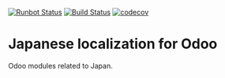 [![Runbot Status](https://runbot.odoo-community.org/runbot/badge/flat/116/13.0.svg)](https://runbot.odoo-community.org/runbot/repo/github-com-oca-l10n-japan-{number?})
[![Build Status](https://travis-ci.org/OCA/l10n-japan.svg?branch=13.0)](https://travis-ci.org/OCA/l10n-japan)
[![codecov](https://codecov.io/gh/OCA/l10n-japan/branch/13.0/graph/badge.svg)](https://codecov.io/gh/OCA/l10n-japan)

Japanese localization for Odoo
==============================

Odoo modules related to Japan.

